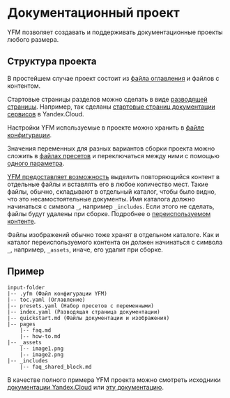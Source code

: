 # Документационный проект

YFM позволяет создавать и поддерживать документационные проекты любого размера.

## Структура проекта

В простейшем случае проект состоит из [файла оглавления](./toc.md) и файлов с контентом.

Стартовые страницы разделов можно сделать в виде [разводящей страницы](./leading-page.md). Например, так сделаны [стартовые страниц документации сервисов](https://cloud.yandex.ru/docs/compute/) в Yandex.Cloud.

Настройки YFM используемые в проекте можно хранить в [файле конфигурации](./config.md).

Значения переменных для разных вариантов сборки проекта можно сложить в [файлах пресетов](./presets.md) и переключаться между ними с помощью [одного параметра](../tools/docs/settings.md).

[YFM предоставляет возможность](../syntax.md#includes) выделить повторяющийся контент в отдельные файлы и вставлять его в любое количество мест. Такие файлы, обычно, складывают в отдельный каталог, чтобы было видно, что это несамостоятельные документы. Имя каталога должно начинаться с символа `_`, например `_includes`. Если этого не сделать, файлы будут удалены при сборке. Подробнее о [переиспользуемом контенте](./includes.md).

Файлы изображений обычно тоже хранят в отдельном каталоге. Как и каталог переиспользуемого контента он должен начинаться с символа `_`, например, `_assets`, иначе, его удалит при сборке.

## Пример

```
input-folder
|-- .yfm (Файл конфигурации YFM)
|-- toc.yaml (Оглавление)
|-- presets.yaml (Набор пресетов с переменными)
|-- index.yaml (Разводящая страница документации)
|-- quickstart.md (Файлы документации и изображения)
|-- pages
    |-- faq.md
    |-- how-to.md
|-- _assets
    |-- image1.png
    |-- image2.png
|-- _includes
    |-- faq_shared_block.md
```

В качестве полного примера YFM проекта можно смотреть исходники [документации Yandex.Cloud](https://github.com/yandex-cloud/docs) или [эту документацию](https://github.com/yandex-cloud/yfm-documentation).